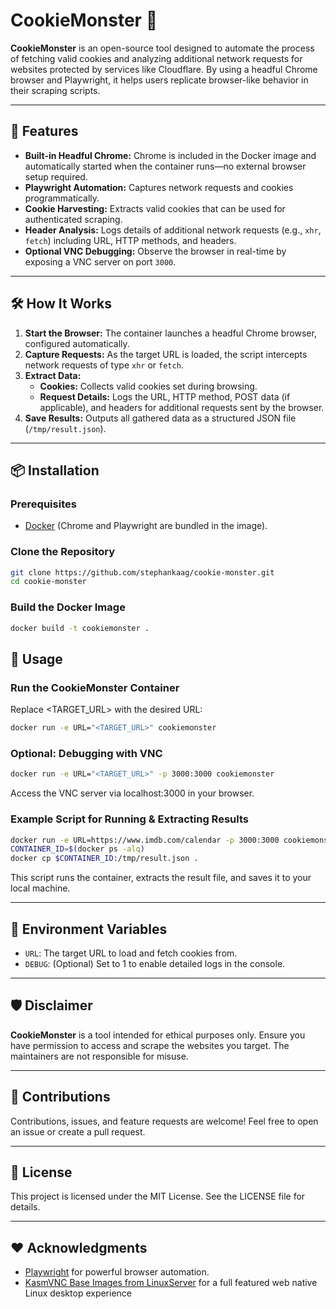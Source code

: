 # CookieMonster 🥠

**CookieMonster** is an open-source tool designed to automate the process of fetching valid cookies and analyzing additional network requests for websites protected by services like Cloudflare. By using a headful Chrome browser and Playwright, it helps users replicate browser-like behavior in their scraping scripts.

---

## 🚀 Features

- **Built-in Headful Chrome:** Chrome is included in the Docker image and automatically started when the container runs—no external browser setup required.
- **Playwright Automation:** Captures network requests and cookies programmatically.
- **Cookie Harvesting:** Extracts valid cookies that can be used for authenticated scraping.
- **Header Analysis:** Logs details of additional network requests (e.g., `xhr`, `fetch`) including URL, HTTP methods, and headers.
- **Optional VNC Debugging:** Observe the browser in real-time by exposing a VNC server on port `3000`.

---

## 🛠️ How It Works

1. **Start the Browser:** The container launches a headful Chrome browser, configured automatically.
2. **Capture Requests:** As the target URL is loaded, the script intercepts network requests of type `xhr` or `fetch`.
3. **Extract Data:**
   - **Cookies:** Collects valid cookies set during browsing.
   - **Request Details:** Logs the URL, HTTP method, POST data (if applicable), and headers for additional requests sent by the browser.
4. **Save Results:** Outputs all gathered data as a structured JSON file (`/tmp/result.json`).

---

## 📦 Installation

### Prerequisites

- [Docker](https://www.docker.com/) (Chrome and Playwright are bundled in the image).

### Clone the Repository

```bash
git clone https://github.com/stephankaag/cookie-monster.git
cd cookie-monster
```

### Build the Docker Image

```bash
docker build -t cookiemonster .
```

## 🚦 Usage

### Run the CookieMonster Container

Replace <TARGET_URL> with the desired URL:

```bash
docker run -e URL="<TARGET_URL>" cookiemonster
```

### Optional: Debugging with VNC

```bash
docker run -e URL="<TARGET_URL>" -p 3000:3000 cookiemonster
```

Access the VNC server via localhost:3000 in your browser.

### Example Script for Running & Extracting Results

```bash
docker run -e URL=https://www.imdb.com/calendar -p 3000:3000 cookiemonster
CONTAINER_ID=$(docker ps -alq)
docker cp $CONTAINER_ID:/tmp/result.json .
```

This script runs the container, extracts the result file, and saves it to your local machine.

---

## 🔧 Environment Variables
- `URL`: The target URL to load and fetch cookies from.
- `DEBUG`: (Optional) Set to 1 to enable detailed logs in the console.

---

## 🛡️ Disclaimer

**CookieMonster** is a tool intended for ethical purposes only. Ensure you have permission to access and scrape the websites you target. The maintainers are not responsible for misuse.

---

## 🙌 Contributions

Contributions, issues, and feature requests are welcome!
Feel free to open an issue or create a pull request.

---

## 📄 License

This project is licensed under the MIT License. See the LICENSE file for details.

---

## ❤️ Acknowledgments

- [Playwright](https://playwright.dev) for powerful browser automation.
- [KasmVNC Base Images from LinuxServer](https://github.com/linuxserver/docker-baseimage-kasmvnc) for a full featured web native Linux desktop experience
